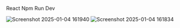 React Npm Run Dev



![Screenshot 2025-01-04 161940](https://github.com/user-attachments/assets/92e627f1-c944-4734-9cc0-fcf192ac66ff)
![Screenshot 2025-01-04 161834](https://github.com/user-attachments/assets/4900911d-3bab-4c5d-a37b-039fa92c5828)
